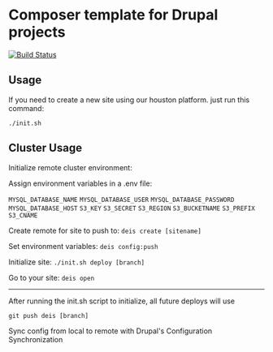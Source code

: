 # Composer template for Drupal projects

[![Build Status](https://travis-ci.org/drupal-composer/drupal-project.svg?branch=8.x)](https://travis-ci.org/drupal-composer/drupal-project)

## Usage

If you need to create a new site using our houston platform. just run this command:

`./init.sh`

## Cluster Usage

Initialize remote cluster environment: 

Assign environment variables in a .env file:

`MYSQL_DATABASE_NAME`
`MYSQL_DATABASE_USER`
`MYSQL_DATABASE_PASSWORD`
`MYSQL_DATABASE_HOST`
`S3_KEY`
`S3_SECRET`
`S3_REGION`
`S3_BUCKETNAME`
`S3_PREFIX`
`S3_CNAME`


Create remote for site to push to: `deis create [sitename]`

Set environment variables: `deis config:push`

Initialize site: `./init.sh deploy [branch]`

Go to your site: `deis open`

---

After running the init.sh script to initialize, all future deploys will use

`git push deis [branch]`

Sync config from local to remote with Drupal's Configuration Synchronization


